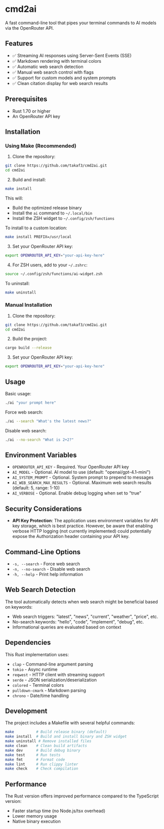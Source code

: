 # cmd2ai

A fast command-line tool that pipes your terminal commands to AI models via the OpenRouter API.

## Features

- ✅ Streaming AI responses using Server-Sent Events (SSE)
- ✅ Markdown rendering with terminal colors
- ✅ Automatic web search detection
- ✅ Manual web search control with flags
- ✅ Support for custom models and system prompts
- ✅ Clean citation display for web search results

## Prerequisites

- Rust 1.70 or higher
- An OpenRouter API key

## Installation

### Using Make (Recommended)

1. Clone the repository:
```bash
git clone https://github.com/takaf3/cmd2ai.git
cd cmd2ai
```

2. Build and install:
```bash
make install
```

This will:
- Build the optimized release binary
- Install the `ai` command to `~/.local/bin`
- Install the ZSH widget to `~/.config/zsh/functions`

To install to a custom location:
```bash
make install PREFIX=/usr/local
```

3. Set your OpenRouter API key:
```bash
export OPENROUTER_API_KEY="your-api-key-here"
```

4. For ZSH users, add to your `~/.zshrc`:
```bash
source ~/.config/zsh/functions/ai-widget.zsh
```

To uninstall:
```bash
make uninstall
```

### Manual Installation

1. Clone the repository:
```bash
git clone https://github.com/takaf3/cmd2ai.git
cd cmd2ai
```

2. Build the project:
```bash
cargo build --release
```

3. Set your OpenRouter API key:
```bash
export OPENROUTER_API_KEY="your-api-key-here"
```

## Usage

Basic usage:
```bash
./ai "your prompt here"
```

Force web search:
```bash
./ai --search "What's the latest news?"
```

Disable web search:
```bash
./ai --no-search "What is 2+2?"
```

## Environment Variables

- `OPENROUTER_API_KEY` - Required. Your OpenRouter API key
- `AI_MODEL` - Optional. AI model to use (default: "openai/gpt-4.1-mini")
- `AI_SYSTEM_PROMPT` - Optional. System prompt to prepend to messages
- `AI_WEB_SEARCH_MAX_RESULTS` - Optional. Maximum web search results (default: 5, range: 1-10)
- `AI_VERBOSE` - Optional. Enable debug logging when set to "true"

## Security Considerations

- **API Key Protection**: The application uses environment variables for API key storage, which is best practice. However, be aware that enabling verbose HTTP logging (not currently implemented) could potentially expose the Authorization header containing your API key.

## Command-Line Options

- `-s, --search` - Force web search
- `-n, --no-search` - Disable web search
- `-h, --help` - Print help information

## Web Search Detection

The tool automatically detects when web search might be beneficial based on keywords:
- Web search triggers: "latest", "news", "current", "weather", "price", etc.
- No-search keywords: "hello", "code", "implement", "debug", etc.
- Informational queries are evaluated based on context

## Dependencies

This Rust implementation uses:
- `clap` - Command-line argument parsing
- `tokio` - Async runtime
- `reqwest` - HTTP client with streaming support
- `serde` - JSON serialization/deserialization
- `colored` - Terminal colors
- `pulldown-cmark` - Markdown parsing
- `chrono` - Date/time handling

## Development

The project includes a Makefile with several helpful commands:

```bash
make          # Build release binary (default)
make install  # Build and install binary and ZSH widget
make uninstall # Remove installed files
make clean    # Clean build artifacts
make dev      # Build debug binary
make test     # Run tests
make fmt      # Format code
make lint     # Run clippy linter
make check    # Check compilation
```

## Performance

The Rust version offers improved performance compared to the TypeScript version:
- Faster startup time (no Node.js/tsx overhead)
- Lower memory usage
- Native binary execution